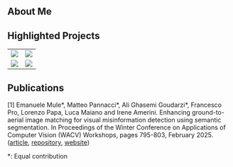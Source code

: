 ## About Me

## Highlighted Projects

<table>
  <tr>
    <td>
      <a href="https://github.com/MatteoPannacci/SemanticAlignNet-QUAD">
        <img src="https://github-readme-stats.vercel.app/api/pin/?username=MatteoPannacci&repo=SemanticAlignNet-QUAD&theme=transparent" />
      </a>
    </td>
    <td>
      <a href="https://github.com/MatteoPannacci/machiavelli-planning">
        <img src="https://github-readme-stats.vercel.app/api/pin/?username=MatteoPannacci&repo=machiavelli-planning&theme=transparent" />
      </a>
    </td>
  </tr>
  <tr>
    <td>
      <a href="https://github.com/MatteoPannacci/rdfs-in-neo4j">
        <img src="https://github-readme-stats.vercel.app/api/pin/?username=MatteoPannacci&repo=rdfs-in-neo4j&theme=transparent" />
      </a>
    </td>
    <td>
      <a href="https://github.com/MatteoPannacci/rp-simple-planner">
        <img src="https://github-readme-stats.vercel.app/api/pin/?username=MatteoPannacci&repo=rp-simple-planner&theme=transparent" />
      </a>
    </td>
  </tr>
</table>




## Publications

[1] Emanuele Mule*, Matteo Pannacci*, Ali Ghasemi Goudarzi*, Francesco Pro, Lorenzo Papa, Luca Maiano and Irene Amerini. Enhancing ground-to-aerial image matching for visual misinformation detection using semantic segmentation. In Proceedings of the Winter Conference on Applications of Computer Vision (WACV) Workshops, pages 795-803, February 2025. ([article](https://arxiv.org/pdf/2502.06288), [repository](https://github.com/MatteoPannacci/SemanticAlignNet-QUAD), [website](https://matteopannacci.github.io/SemanticAlignNet-QUAD/))
      
*: Equal contribution


<!--
**MatteoPannacci/MatteoPannacci** is a ✨ _special_ ✨ repository because its `README.md` (this file) appears on your GitHub profile.

Here are some ideas to get you started:

- 🔭 I’m currently working on ...
- 🌱 I’m currently learning ...
- 👯 I’m looking to collaborate on ...
- 🤔 I’m looking for help with ...
- 💬 Ask me about ...
- 📫 How to reach me: ...
- 😄 Pronouns: ...
- ⚡ Fun fact: ...
-->
